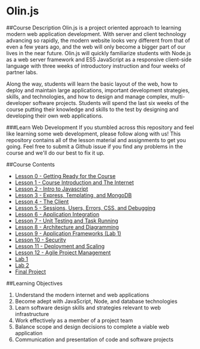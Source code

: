 Olin.js
===

##Course Description
Olin.js is a project oriented approach to learning modern web application development. With server and client technology advancing so rapidly, the modern website looks very different from that of even a few years ago, and the web will only become a bigger part of our lives in the near future. Olin.js will quickly familiarize students with Node.js as a web server framework and ES5 JavaScript as a responsive client-side language with three weeks of introductory instruction and four weeks of partner labs.

Along the way, students will learn the basic layout of the web, how to deploy and maintain large applications, important development strategies, skills, and technologies, and how to design and manage complex, multi-developer software projects. Students will spend the last six weeks of the course putting their knowledge and skills to the test by designing and developing their own web applications.

###Learn Web Development
If you stumbled across this repository and feel like learning some web development, please follow along with us!
This repository contains all of the lesson material and assignments to get you going.
Feel free to submit a Github issue if you find any problems in the course and we'll do our best to fix it up.

##Course Contents
* [Lesson 0 - Getting Ready for the Course](./lessons/00-getting-ready)
* [Lesson 1 - Course Introduction and The Internet](./lessons/01-welcome-internet)
* [Lesson 2 - Intro to Javascript](./lessons/02-javascript)
* [Lesson 3 - Express, Templating, and MongoDB](./lessons/03-express-templates-mongo)
* [Lesson 4 - The Client](./lessons/04-client-jquery-ajax)
* [Lesson 5 - Sessions, Users, Errors, CSS, and Debugging](./lessons/05-css-development-grace)
* [Lesson 6 - Application Integration](./lessons/06-apis-debugging)
* [Lesson 7 - Unit Testing and Task Running](./lessons/07-tests-tasks)
* [Lesson 8 - Architecture and Diagramming](./lessons/08-designs-diagrams)
* [Lesson 9 - Application Frameworks (Lab 1)](./lessons/09-clientside-frameworks)
* [Lesson 10 - Security](./lessons/10-security)
* [Lesson 11 - Deployment and Scaling](./lessons/11-deployment-scaling)
* [Lesson 12 - Agile Project Management](./lessons/12-agile)
* [Lab 1](./lab1)
* [Lab 2](./lab2)
* [Final Project](./finalproject)


##Learning Objectives
1. Understand the modern internet and web applications
2. Become adept with JavaScript, Node, and database technologies
3. Learn software design skills and strategies relevant to web infrastructure
4. Work effectively as a member of a project team
5. Balance scope and design decisions to complete a viable web application
6. Communication and presentation of code and software projects
